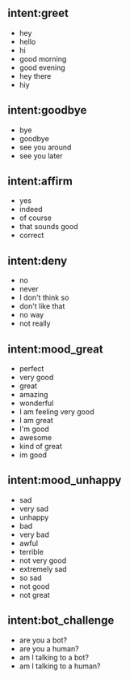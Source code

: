 ## intent:greet
- hey
- hello
- hi
- good morning
- good evening
- hey there
- hiy

## intent:goodbye
- bye
- goodbye
- see you around
- see you later

## intent:affirm
- yes
- indeed
- of course
- that sounds good
- correct

## intent:deny
- no
- never
- I don't think so
- don't like that
- no way
- not really

## intent:mood_great
- perfect
- very good
- great
- amazing
- wonderful
- I am feeling very good
- I am great
- I'm good
- awesome
- kind of great
- im good

## intent:mood_unhappy
- sad
- very sad
- unhappy
- bad
- very bad
- awful
- terrible
- not very good
- extremely sad
- so sad
- not good
- not great

## intent:bot_challenge
- are you a bot?
- are you a human?
- am I talking to a bot?
- am I talking to a human?
